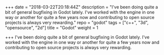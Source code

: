+++
date = "2018-03-22T20:18:44Z"
description = "I've been doing quite a bit of general bugfixing in Godot lately. I've worked with the engine in one way or another for quite a few years now and contributing to open source projects is always very rewarding."
repo = "godot"
tags = ["c++", "3d", "opensource", "2d"]
title = "Godot"
weight = 1

+++
I've been doing quite a bit of general bugfixing in Godot lately. I've worked with the engine in one way or another for quite a few years now and contributing to open source projects is always very rewarding.